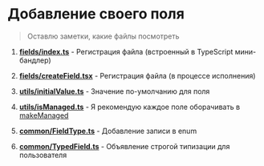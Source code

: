 
# Добавление своего поля

> Оставлю заметки, какие файлы посмотреть

1. **[fields/index.ts](./fields/index.ts)** - Регистрация файла (встроенный в TypeScript мини-бандлер)

2. **[fields/createField.tsx](./fields/createField.tsx)** - Регистрация файла (в процессе исполнения)

3. **[utils/initialValue.ts](./utils/initialValue.ts)** - Значение по-умолчанию для поля

4. **[utils/isManaged.ts](./utils/isManaged.ts)** - Я рекомендую каждое поле оборачивать в [makeManaged](./components/makeManaged.tsx)

5. **[common/FieldType.ts](./common/FieldType.ts)** - Добавление записи в enum

6. **[common/TypedField.ts](./common/TypedField.ts)** - Объявление строгой типизации для пользователя
